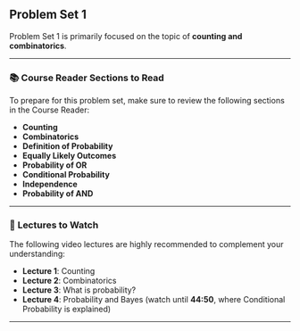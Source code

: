 ## Problem Set 1 
Problem Set 1 is primarily focused on the topic of **counting and combinatorics**. 

---

### 📚 **Course Reader Sections to Read**
To prepare for this problem set, make sure to review the following sections in the Course Reader:
- **Counting**
- **Combinatorics**
- **Definition of Probability**
- **Equally Likely Outcomes**
- **Probability of OR**
- **Conditional Probability**
- **Independence**
- **Probability of AND**

---

### 🎥 **Lectures to Watch**
The following video lectures are highly recommended to complement your understanding:
- **Lecture 1**: Counting
- **Lecture 2**: Combinatorics
- **Lecture 3**: What is probability?
- **Lecture 4**: Probability and Bayes (watch until **44:50**, where Conditional Probability is explained)

---